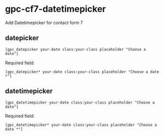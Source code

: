 # gpc-cf7-datetimepicker
Add Datetimepicker for contact form 7

## datepicker
`[gpc_datepicker your-date class:your-class placeholder "Choose a date"]`

Required field:

`[gpc_datepicker* your-date class:your-class placeholder "Choose a date *"]`

## datetimepicker
`[gpc_datetimepicker your-date class:your-class placeholder "Choose a date"]`

Required field:

`[gpc_datetimepicker* your-date class:your-class placeholder "Choose a date *"]`